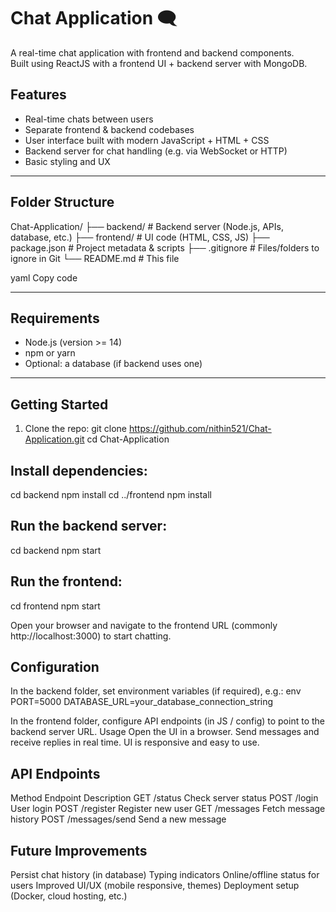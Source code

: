 # Chat Application 🗨️

A real-time chat application with frontend and backend components.  
Built using ReactJS with a frontend UI + backend server with MongoDB.


## Features

- Real-time chats between users  
- Separate frontend & backend codebases  
- User interface built with modern JavaScript + HTML + CSS  
- Backend server for chat handling (e.g. via WebSocket or HTTP)  
- Basic styling and UX  

---

## Folder Structure

Chat-Application/
├── backend/ # Backend server (Node.js, APIs, database, etc.)
├── frontend/ # UI code (HTML, CSS, JS)
├── package.json # Project metadata & scripts
├── .gitignore # Files/folders to ignore in Git
└── README.md # This file

yaml
Copy code

---

## Requirements

- Node.js (version >= 14)  
- npm or yarn  
- Optional: a database (if backend uses one)  

---

## Getting Started

1. Clone the repo:
   git clone https://github.com/nithin521/Chat-Application.git
   cd Chat-Application
   
## Install dependencies:

cd backend
npm install
cd ../frontend
npm install

## Run the backend server:
cd backend
npm start

## Run the frontend:
cd frontend
npm start

Open your browser and navigate to the frontend URL (commonly http://localhost:3000) to start chatting.

## Configuration
In the backend folder, set environment variables (if required), e.g.:
env
PORT=5000
DATABASE_URL=your_database_connection_string

In the frontend folder, configure API endpoints (in JS / config) to point to the backend server URL.
Usage
Open the UI in a browser.
Send messages and receive replies in real time.
UI is responsive and easy to use.

## API Endpoints
Method	Endpoint	Description
GET	/status	Check server status
POST	/login	User login
POST	/register	Register new user
GET	/messages	Fetch message history
POST	/messages/send	Send a new message

## Future Improvements
Persist chat history (in database)
Typing indicators
Online/offline status for users
Improved UI/UX (mobile responsive, themes)
Deployment setup (Docker, cloud hosting, etc.)
